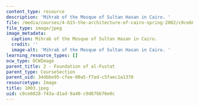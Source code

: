 ```yaml
---
content_type: resource
description: 'Mihrab of the Mosque of Sultan Hasan in Cairo. '
file: /media/courses/4-615-the-architecture-of-cairo-spring-2002/c0ce6028743ad1ad9a40c9d876b76e0c_1003.jpeg
file_type: image/jpeg
image_metadata:
  caption: Mihrab of the Mosque of Sultan Hasan in Cairo.
  credit: ''
  image-alt: 'Mihrab of the Mosque of Sultan Hasan in Cairo. '
learning_resource_types: []
ocw_type: OCWImage
parent_title: 2 - Foundation of al-Fustat
parent_type: CourseSection
parent_uid: 34dbbe95-cfee-00a5-f7ad-c5faec1a1370
resourcetype: Image
title: 1003.jpeg
uid: c0ce6028-743a-d1ad-9a40-c9d876b76e0c
---
```

